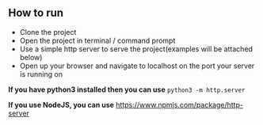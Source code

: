 ## How to run

* Clone the project
* Open the project in terminal / command prompt
* Use a simple http server to serve the project(examples will be attached below)
* Open up your browser and navigate to localhost on the port your server is running on

**If you have python3 installed then you can use**
`python3 -m http.server`

**If you use NodeJS, you can use**
https://www.npmjs.com/package/http-server

